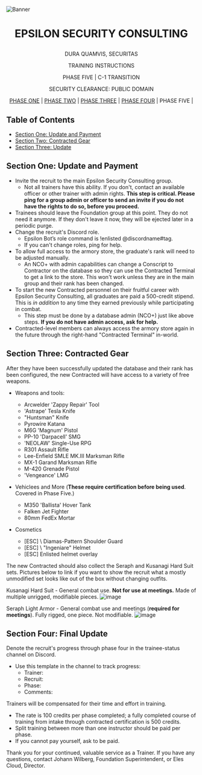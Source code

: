 <p align="center">
  
![Banner](https://github.com/ElesCloud/ESCHandbook/blob/main/Banner.jpg)
  
</p>

# <p align='center'> EPSILON SECURITY CONSULTING </p> 

<p align="center"> DURA QUAMVIS, SECURITAS </p>
  
<p align="center"> TRAINING INSTRUCTIONS </p>

<p align="center"> PHASE FIVE | C-1 TRANSITION </p>

<p align="center"> SECURITY CLEARANCE: PUBLIC DOMAIN </p>

<p align="center"> 
 <a href= https://github.com/ElesCloud/ESCDocuments/blob/main/Training_PhaseOne.md>PHASE ONE</a> |
 <a href= https://github.com/ElesCloud/ESCDocuments/blob/main/Training_PhaseTwo.md>PHASE TWO</a> | 
 <a href= https://github.com/ElesCloud/ESCDocuments/blob/main/Training_PhaseThree.md>PHASE THREE</a> |
 <a href= https://github.com/ElesCloud/ESCDocuments/blob/main/Training_PhaseFive.md>PHASE FOUR</a> | 
 PHASE FIVE |
 
</p>

## Table of Contents
  - [Section One: Update and Payment](#section-one-update-and-payment)
  - [Section Two: Contracted Gear](#section-two-contracted-gear)
  - [Section Three: Update](#section-three-update)

## Section One: Update and Payment
- Invite the recruit to the main Epsilon Security Consulting group.
  - Not all trainers have this ability. If you don't, contact an available officer or other trainer with admin rights. **This step is critical. Please ping for a group admin or officer to send an invite if you do not have the rights to do so, before you proceed.**
- Trainees should leave the Foundation group at this point. They do not need it anymore. If they don't leave it now, they will be ejected later in a periodic purge.
- Change the recruit's Discord role.
  - Epsilon Bot’s role command is !enlisted @discordname#tag.
  - If you can't change roles, ping for help.
- To allow full access to the armory store, the graduate's rank will need to be adjusted manually. 
  - An NCO+ with admin capabilities can change a Conscript to Contractor on the database so they can use the Contracted Terminal to get a link to the store. This won't work unless they are in the main group and their rank has been changed.
- To start the new Contracted personnel on their fruitful career with Epsilon Security Consulting, all graduates are paid a 500-credit stipend. This is _in addition_ to any time they earned previously while participating in combat.
  - This step must be done by a database admin (NCO+) just like above steps. **If you do not have admin access, ask for help.**
- Contracted-level members can always access the armory store again in the future through the right-hand "Contracted Terminal" in-world.

## Section Three: Contracted Gear

After they have been successfully updated the database and their rank has been configured, the new Contracted will have access to a variety of free weapons.
- Weapons and tools:
  - Arcwelder 'Zappy Repair' Tool
  - 'Astrape' Tesla Knife
  - "Huntsman" Knife
  - Pyrowire Katana
  - M6G 'Magnum' Pistol
  - PP-10 'Darpacell' SMG
  - 'NEOLAW' Single-Use RPG
  - R301 Assault Rifle
  - Lee-Enfield SMLE MK.III Marksman Rifle
  - MX-1 Garand Marksman Rifle
  - M-420 Grenade Pistol
  - 'Vengeance' LMG

- Vehiclees and More (**These require certification before being used**. Covered in Phase Five.)
  - M350 'Ballista' Hover Tank
  - Falken Jet Fighter
  - 80mm FedEx Mortar

- Cosmetics
  - [ESC] \\ Diamas-Pattern Shoulder Guard
  - [ESC] \\ "Ingeniare" Helmet
  - [ESC] Enlisted helmet overlay



The new Contracted should also collect the Seraph and Kusanagi Hard Suit sets. Pictures below to link if you want to show the recruit what a mostly unmodified set looks like out of the box without changing outfits.

Kusanagi Hard Suit - General combat use. **Not for use at meetings.** Made of multiple unrigged, modifiable pieces.
![image](https://user-images.githubusercontent.com/71983240/148656770-0f66a1ef-b922-4e4e-84ed-e0ee4ac30f5d.png)

Seraph Light Armor - General combat use and meetings (**required for meetings**). Fully rigged, one piece. Not modifiable.
![image](https://user-images.githubusercontent.com/71983240/148656913-7824c117-e7d3-45ec-bcc2-39f155b2f3ec.png)


## Section Four: Final Update
Denote the recruit's progress through phase four in the trainee-status channel on Discord.
   - Use this template in the channel to track progress:
     - Trainer:
     - Recruit:
     - Phase:
     - Comments:

Trainers will be compensated for their time and effort in training.
- The rate is 100 credits per phase completed; a fully completed course of training from intake through contracted certification is 500 credits.
- Split training between more than one instructor should be paid per phase.
- If you cannot pay yourself, ask to be paid.

Thank you for your continued, valuable service as a Trainer. If you have any questions, contact Johann Wilberg, Foundation Superintendent, or Eles Cloud, Director.

